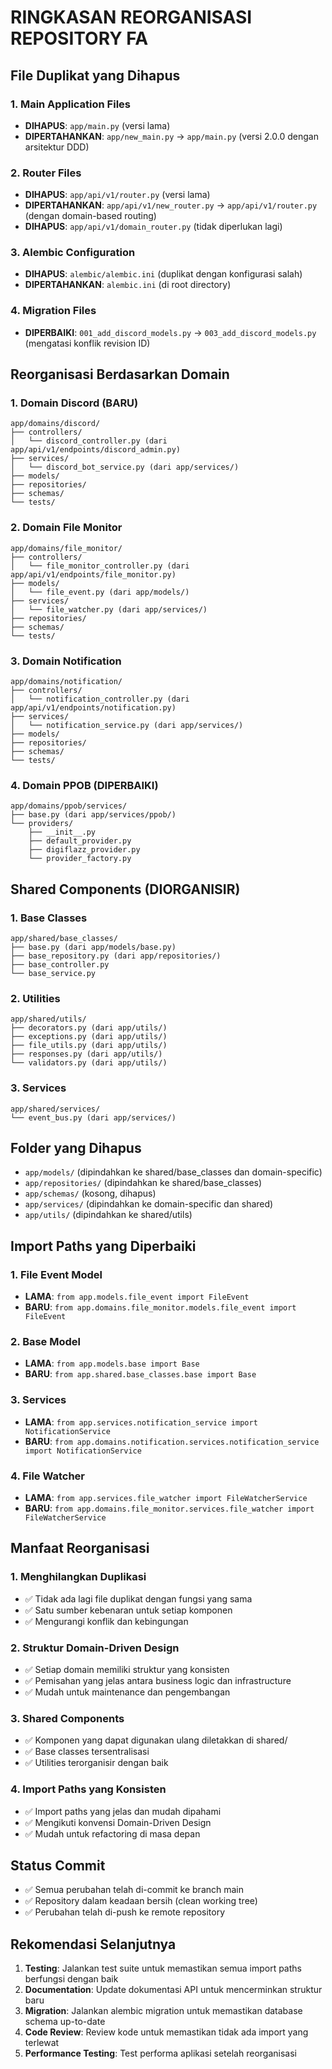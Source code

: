 # RINGKASAN REORGANISASI REPOSITORY FA

## File Duplikat yang Dihapus

### 1. Main Application Files
- **DIHAPUS**: `app/main.py` (versi lama)
- **DIPERTAHANKAN**: `app/new_main.py` → `app/main.py` (versi 2.0.0 dengan arsitektur DDD)

### 2. Router Files
- **DIHAPUS**: `app/api/v1/router.py` (versi lama)
- **DIPERTAHANKAN**: `app/api/v1/new_router.py` → `app/api/v1/router.py` (dengan domain-based routing)
- **DIHAPUS**: `app/api/v1/domain_router.py` (tidak diperlukan lagi)

### 3. Alembic Configuration
- **DIHAPUS**: `alembic/alembic.ini` (duplikat dengan konfigurasi salah)
- **DIPERTAHANKAN**: `alembic.ini` (di root directory)

### 4. Migration Files
- **DIPERBAIKI**: `001_add_discord_models.py` → `003_add_discord_models.py` (mengatasi konflik revision ID)

## Reorganisasi Berdasarkan Domain

### 1. Domain Discord (BARU)
```
app/domains/discord/
├── controllers/
│   └── discord_controller.py (dari app/api/v1/endpoints/discord_admin.py)
├── services/
│   └── discord_bot_service.py (dari app/services/)
├── models/
├── repositories/
├── schemas/
└── tests/
```

### 2. Domain File Monitor
```
app/domains/file_monitor/
├── controllers/
│   └── file_monitor_controller.py (dari app/api/v1/endpoints/file_monitor.py)
├── models/
│   └── file_event.py (dari app/models/)
├── services/
│   └── file_watcher.py (dari app/services/)
├── repositories/
├── schemas/
└── tests/
```

### 3. Domain Notification
```
app/domains/notification/
├── controllers/
│   └── notification_controller.py (dari app/api/v1/endpoints/notification.py)
├── services/
│   └── notification_service.py (dari app/services/)
├── models/
├── repositories/
├── schemas/
└── tests/
```

### 4. Domain PPOB (DIPERBAIKI)
```
app/domains/ppob/services/
├── base.py (dari app/services/ppob/)
└── providers/
    ├── __init__.py
    ├── default_provider.py
    ├── digiflazz_provider.py
    └── provider_factory.py
```

## Shared Components (DIORGANISIR)

### 1. Base Classes
```
app/shared/base_classes/
├── base.py (dari app/models/base.py)
├── base_repository.py (dari app/repositories/)
├── base_controller.py
└── base_service.py
```

### 2. Utilities
```
app/shared/utils/
├── decorators.py (dari app/utils/)
├── exceptions.py (dari app/utils/)
├── file_utils.py (dari app/utils/)
├── responses.py (dari app/utils/)
└── validators.py (dari app/utils/)
```

### 3. Services
```
app/shared/services/
└── event_bus.py (dari app/services/)
```

## Folder yang Dihapus

- `app/models/` (dipindahkan ke shared/base_classes dan domain-specific)
- `app/repositories/` (dipindahkan ke shared/base_classes)
- `app/schemas/` (kosong, dihapus)
- `app/services/` (dipindahkan ke domain-specific dan shared)
- `app/utils/` (dipindahkan ke shared/utils)

## Import Paths yang Diperbaiki

### 1. File Event Model
- **LAMA**: `from app.models.file_event import FileEvent`
- **BARU**: `from app.domains.file_monitor.models.file_event import FileEvent`

### 2. Base Model
- **LAMA**: `from app.models.base import Base`
- **BARU**: `from app.shared.base_classes.base import Base`

### 3. Services
- **LAMA**: `from app.services.notification_service import NotificationService`
- **BARU**: `from app.domains.notification.services.notification_service import NotificationService`

### 4. File Watcher
- **LAMA**: `from app.services.file_watcher import FileWatcherService`
- **BARU**: `from app.domains.file_monitor.services.file_watcher import FileWatcherService`

## Manfaat Reorganisasi

### 1. Menghilangkan Duplikasi
- ✅ Tidak ada lagi file duplikat dengan fungsi yang sama
- ✅ Satu sumber kebenaran untuk setiap komponen
- ✅ Mengurangi konflik dan kebingungan

### 2. Struktur Domain-Driven Design
- ✅ Setiap domain memiliki struktur yang konsisten
- ✅ Pemisahan yang jelas antara business logic dan infrastructure
- ✅ Mudah untuk maintenance dan pengembangan

### 3. Shared Components
- ✅ Komponen yang dapat digunakan ulang diletakkan di shared/
- ✅ Base classes tersentralisasi
- ✅ Utilities terorganisir dengan baik

### 4. Import Paths yang Konsisten
- ✅ Import paths yang jelas dan mudah dipahami
- ✅ Mengikuti konvensi Domain-Driven Design
- ✅ Mudah untuk refactoring di masa depan

## Status Commit
- ✅ Semua perubahan telah di-commit ke branch main
- ✅ Repository dalam keadaan bersih (clean working tree)
- ✅ Perubahan telah di-push ke remote repository

## Rekomendasi Selanjutnya

1. **Testing**: Jalankan test suite untuk memastikan semua import paths berfungsi dengan baik
2. **Documentation**: Update dokumentasi API untuk mencerminkan struktur baru
3. **Migration**: Jalankan alembic migration untuk memastikan database schema up-to-date
4. **Code Review**: Review kode untuk memastikan tidak ada import yang terlewat
5. **Performance Testing**: Test performa aplikasi setelah reorganisasi
